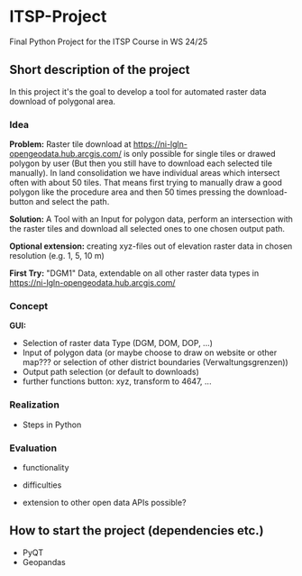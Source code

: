 # ITSP-Project
Final Python Project for the ITSP Course in WS 24/25

## Short description of the project
In this project it's the goal to develop a tool for automated raster data download of polygonal area.
  
### Idea
**Problem:** Raster tile download at https://ni-lgln-opengeodata.hub.arcgis.com/ is only possible for single tiles or drawed polygon by user (But then you still have to download each selected tile manually). In land consolidation we have individual areas which intersect often with about 50 tiles. That means first trying to manually draw a good polygon like the procedure area and then 50 times pressing the download-button and select the path.

**Solution:** A Tool with an Input for polygon data, perform an intersection with the raster tiles and download all selected ones to one chosen output path.

**Optional extension:** creating xyz-files out of elevation raster data in chosen resolution (e.g. 1, 5, 10 m)
  
**First Try:** "DGM1" Data, extendable on all other raster data types in https://ni-lgln-opengeodata.hub.arcgis.com/

### Concept
**GUI:** 
- Selection of raster data Type (DGM, DOM, DOP, ...)
- Input of polygon data (or maybe choose to draw on website or other map??? or selection of other district boundaries (Verwaltungsgrenzen))
- Output path selection (or default to downloads)
- further functions button: xyz, transform to 4647, ...

### Realization
- Steps in Python

### Evaluation
- functionality
- difficulties

- extension to other open data APIs possible?

## How to start the project (dependencies etc.)
- PyQT
- Geopandas
